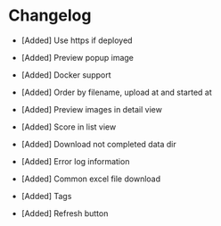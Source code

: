 # Changelog

* [Added] Use https if deployed
* [Added] Preview popup image
* [Added] Docker support
* [Added] Order by filename, upload at and started at
* [Added] Preview images in detail view
* [Added] Score in list view
* [Added] Download not completed data dir
* [Added] Error log information

* [Added] Common excel file download
* [Added] Tags
* [Added] Refresh button